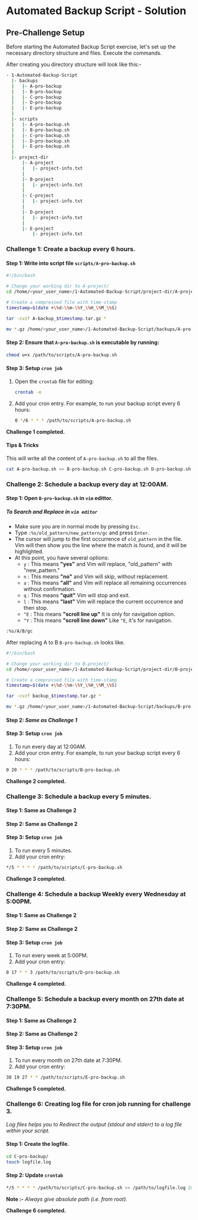 # Automated Backup Script - Solution

## Pre-Challenge Setup

Before starting the Automated Backup Script exercise, let's set up the necessary directory structure and files. Execute the commands.

After creating you directory structure will look like this:-

```bash
- 1-Automated-Backup-Script
  |- backups
  |   |- A-pro-backup
  |   |- B-pro-backup
  |   |- C-pro-backup
  |   |- D-pro-backup
  |   |- E-pro-backup
  |
  |- scripts
  |   |- A-pro-backup.sh
  |   |- B-pro-backup.sh
  |   |- C-pro-backup.sh
  |   |- D-pro-backup.sh
  |   |- E-pro-backup.sh
  |
  |- project-dir
      |- A-project
      |   |- project-info.txt
      |
      |- B-project
      |   |- project-info.txt
      |
      |- C-project
      |   |- project-info.txt
      |
      |- D-project
      |   |- project-info.txt
      |
      |- E-project
          |- project-info.txt

```

### Challenge 1: Create a backup every 6 hours.

#### Step 1: Write into script file `scripts/A-pro-backup.sh`

```bash
#!/bin/bash

# Change your working dir to A-project/
cd /home/<your_user_name>/1-Automated-Backup-Script/project-dir/A-project/

# Create a compressed file with time-stamp
timestamp=$(date +\%d-\%m-\%Y_\%H_\%M_\%S)

tar -cvzf A-backup_$timestamp.tar.gz *

mv *.gz /home/<your_user_name>/1-Automated-Backup-Script/backups/A-pro-backup/
```

#### Step 2: Ensure that `A-pro-backup.sh` is executable by running:

```bash
chmod u+x /path/to/scripts/A-pro-backup.sh
```

#### Step 3: Setup `cron job`

1. Open the `crontab` file for editing:
   ```bash
   crontab -e
   ```
2. Add your cron entry. For example, to run your backup script every 6 hours:
   ```bash
   0 */6 * * * /path/to/scripts/A-pro-backup.sh
   ```

**Challenge 1 completed.**

#### Tips & Tricks

This will write all the content of `A-pro-backup.sh` to all the files.

```bash
cat A-pro-backup.sh >> B-pro-backup.sh C-pro-backup.sh D-pro-backup.sh E-pro-backup.sh
```

### Challenge 2: Schedule a backup every day at 12:00AM.

#### Step 1: Open `B-pro-backup.sh` in `vim` edittor.

##### To Search and Replace in `vim editor`

- Make sure you are in normal mode by pressing `Esc`.
- Type `:%s/old_pattern/new_pattern/gc` and press `Enter`.
- The cursor will jump to the first occurrence of `old_pattern` in the file. Vim will then show you the line where the match is found, and it will be highlighted.
- At this point, you have several options:
  - `y` : This means **"yes"** and Vim will replace, "old_pattern" with "new_pattern."
  - `n` : This means **"no"** and Vim will skip, without replacement.
  - `a` : This means **"all"** and Vim will replace all remaining occurrences without confirmation.
  - `q` : This means **"quit"** Vim will stop and exit.
  - `l` : This means **"last"** Vim will replace the current occurrence and then stop.
  - `^E` : This means **"scroll line up"** It is only for navigation option.
  - `^Y` : This means **"scroll line down"** Like `^E`, it's for navigation.

```bash
:%s/A/B/gc
```

After replacing A to B `B-pro-backup.sh` looks like.

```bash
#!/bin/bash

# Change your working dir to B-project/
cd /home/<your_user_name>/1-Automated-Backup-Script/project-dir/B-project/

# Create a compressed file with time-stamp
timestamp=$(date +\%d-\%m-\%Y_\%H_\%M_\%S)

tar -cvzf backup_$timestamp.tar.gz *

mv *.gz /home/<your_user_name>/1-Automated-Backup-Script/backups/B-pro-backup/
```

#### Step 2: _Same as Challenge 1_

#### Step 3: Setup `cron job`

1. To run every day at 12:00AM.
2. Add your cron entry. For example, to run your backup script every 6 hours:

```bash
0 20 * * * /path/to/scripts/B-pro-backup.sh
```

**Challenge 2 completed.**

### Challenge 3: Schedule a backup every 5 minutes.

#### Step 1: Same as Challenge 2

#### Step 2: Same as Challenge 2

#### Step 3: Setup `cron job`

1. To run every 5 minutes.
2. Add your cron entry:

```bash
*/5 * * * * /path/to/scripts/C-pro-backup.sh
```

**Challenge 3 completed.**

### Challenge 4: Schedule a backup Weekly every Wednesday at 5:00PM.

#### Step 1: Same as Challenge 2

#### Step 2: Same as Challenge 2

#### Step 3: Setup `cron job`

1. To run every week at 5:00PM.
2. Add your cron entry:

```bash
0 17 * * 3 /path/to/scripts/D-pro-backup.sh
```

**Challenge 4 completed.**

### Challenge 5: Schedule a backup every month on 27th date at 7:30PM.

#### Step 1: Same as Challenge 2

#### Step 2: Same as Challenge 2

#### Step 3: Setup `cron job`

1. To run every month on 27th date at 7:30PM.
2. Add your cron entry:

```bash
30 19 27 * * /path/to/scripts/E-pro-backup.sh
```

**Challenge 5 completed.**

### Challenge 6: Creating log file for cron job running for challenge 3.

_Log files helps you to Redirect the output (stdout and stderr) to a log file within your script._

#### Step 1: Create the logfile.

```bash
cd C-pro-backup/
touch logfile.log
```

#### Step 2: Update `crontab`

```bash
*/5 * * * * /path/to/scripts/C-pro-backup.sh >> /path/to/logfile.log 2>&1
```

**Note :-** _Always give absolute path (i.e. from root)._

**Challenge 6 completed.**

